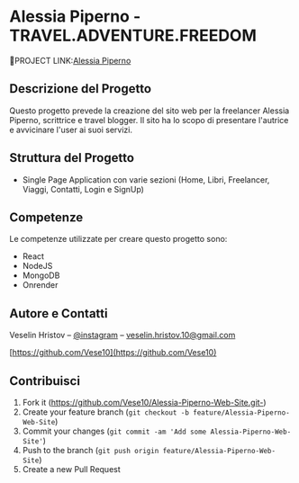 # Alessia Piperno - TRAVEL.ADVENTURE.FREEDOM

🔗PROJECT LINK:[Alessia Piperno]( https://alessia-piperno-web-site-1.onrender.com/ )

## Descrizione del Progetto

Questo progetto prevede la creazione del sito web per la freelancer Alessia Piperno, scrittrice e travel blogger. Il sito ha lo scopo di presentare l'autrice e avvicinare l'user ai suoi servizi.

## Struttura del Progetto

- Single Page Application con varie sezioni (Home, Libri, Freelancer, Viaggi, Contatti, Login e SignUp)

## Competenze

Le competenze utilizzate per creare questo progetto sono:
 - React
 - NodeJS
 - MongoDB
 - Onrender

 ## Autore e Contatti

Veselin Hristov – [@instagram](https://instagram.com/vese.10?igshid=OGQ5ZDc2ODk2ZA==) – veselin.hristov.10@gmail.com

[https://github.com/Vese10](https://github.com/Vese10)

## Contribuisci

1. Fork it (<https://github.com/Vese10/Alessia-Piperno-Web-Site.git->)
2. Create your feature branch (`git checkout -b feature/Alessia-Piperno-Web-Site`)
3. Commit your changes (`git commit -am 'Add some Alessia-Piperno-Web-Site'`)
4. Push to the branch (`git push origin feature/Alessia-Piperno-Web-Site`)
5. Create a new Pull Request